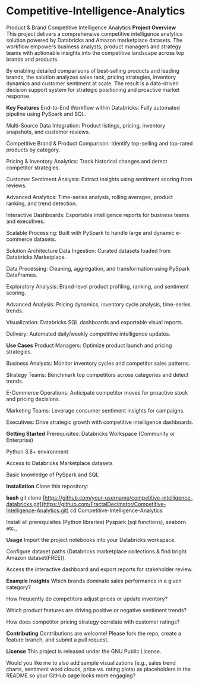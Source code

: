 # Competitive-Intelligence-Analytics
Product &amp; Brand Competitive Intelligence Analytics
**Project Overview**\
This project delivers a comprehensive competitive intelligence analytics solution powered by Databricks and Amazon marketplace datasets. The workflow empowers business analysts, product managers and strategy teams with actionable insights into the competitive landscape across top brands and products.

By enabling detailed comparisons of best-selling products and leading brands, the solution analyzes sales rank, pricing strategies, inventory dynamics and customer sentiment at scale. The result is a data-driven decision support system for strategic positioning and proactive market response.

**Key Features**
End-to-End Workflow within Databricks: Fully automated pipeline using PySpark and SQL.

Multi-Source Data Integration: Product listings, pricing, inventory snapshots, and customer reviews.

Competitive Brand & Product Comparison: Identify top-selling and top-rated products by category.

Pricing & Inventory Analytics: Track historical changes and detect competitor strategies.

Customer Sentiment Analysis: Extract insights using sentiment scoring from reviews.

Advanced Analytics: Time-series analysis, rolling averages, product ranking, and trend detection.

Interactive Dashboards: Exportable intelligence reports for business teams and executives.

Scalable Processing: Built with PySpark to handle large and dynamic e-commerce datasets.

Solution Architecture
Data Ingestion: Curated datasets loaded from Databricks Marketplace.

Data Processing: Cleaning, aggregation, and transformation using PySpark DataFrames.

Exploratory Analysis: Brand-level product profiling, ranking, and sentiment scoring.

Advanced Analysis: Pricing dynamics, inventory cycle analysis, time-series trends.

Visualization: Databricks SQL dashboards and exportable visual reports.

Delivery: Automated daily/weekly competitive intelligence updates.

**Use Cases**
Product Managers: Optimize product launch and pricing strategies.

Business Analysts: Monitor inventory cycles and competitor sales patterns.

Strategy Teams: Benchmark top competitors across categories and detect trends.

E-Commerce Operations: Anticipate competitor moves for proactive stock and pricing decisions.

Marketing Teams: Leverage consumer sentiment insights for campaigns.

Executives: Drive strategic growth with competitive intelligence dashboards.

**Getting Started**
Prerequisites:
Databricks Workspace (Community or Enterprise)

Python 3.8+ environment

Access to Databricks Marketplace datasets

Basic knowledge of PySpark and SQL

**Installation**
Clone this repository:

**bash**
git clone [https://github.com/your-username/competitive-intelligence-databricks.git](https://github.com/FractalDecimator/Competitive-Intelligence-Analytics.git)
cd Competitive-Intelligence-Analytics

Install all prerequisites (Python libraries)
Pyspark (sql functions), seaborn etc.,

**Usage**
Import the project notebooks into your Databricks workspace.

Configure dataset paths (Databricks marketplace collections & find bright Amazon dataset(FREE)).

Access the interactive dashboard and export reports for stakeholder review.

**Example Insights**
Which brands dominate sales performance in a given category?

How frequently do competitors adjust prices or update inventory?

Which product features are driving positive or negative sentiment trends?

How does competitor pricing strategy correlate with customer ratings?

**Contributing**
Contributions are welcome! Please fork the repo, create a feature branch, and submit a pull request.

**License**
This project is released under the GNU Public License.

Would you like me to also add sample visualizations (e.g., sales trend charts, sentiment word clouds, price vs. rating plots) as placeholders in the README so your GitHub page looks more engaging?
